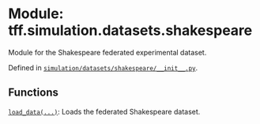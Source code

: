 <div itemscope itemtype="http://developers.google.com/ReferenceObject">
<meta itemprop="name" content="tff.simulation.datasets.shakespeare" />
<meta itemprop="path" content="Stable" />
</div>

# Module: tff.simulation.datasets.shakespeare

Module for the Shakespeare federated experimental dataset.

Defined in
[`simulation/datasets/shakespeare/__init__.py`](http://github.com/tensorflow/federated/tree/master/tensorflow_federated/python/simulation/datasets/shakespeare/__init__.py).

<!-- Placeholder for "Used in" -->


## Functions

[`load_data(...)`](../../../tff/simulation/datasets/shakespeare/load_data.md):
Loads the federated Shakespeare dataset.
